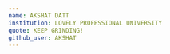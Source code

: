 ```yaml
---
name: AKSHAT DATT
institution: LOVELY PROFESSIONAL UNIVERSITY
quote: KEEP GRINDING!
github_user: AKSHAT
---
```

